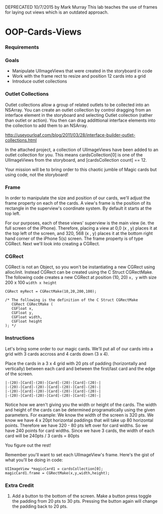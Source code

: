 DEPRECATED 10/7/2015 by Mark Murray
This lab teaches the use of frames for laying out views which is an outdated approach.

OOP-Cards-Views
=========

### Requirements 

### Goals 
- Manipulate UIImageViews that were created in the storyboard in code  
- Work with the frame rect to resize and position 12 cards into a grid
- Introduce outlet collections 

### Outlet Collections 

Outlet collections allow a group of related outlets to be collected into an NSArray.  You can create an outlet collection by control dragging from an interface element in the storyboard and selecting Outlet collection (rather than outlet or action).  You then can drag addittional interface elements into the collection to add them to an NSArray.

http://useyourloaf.com/blog/2011/03/28/interface-builder-outlet-collections.html  

In the attached project, a collection of UIImageViews have been added to an outlet collection for you.  This means cardsCollection[0] is one of the UIImageViews from the storyboard, and [cardsCollection count] == 12.  

Your mission will be to bring order to this chaotic jumble of Magic cards but using code, not the storyboard!

### Frame 

In order to manipulate the size and position of our cards, we'll adjust the frame property on each of the cards.  A view's frame is the position of its rectangle in the superview's coordinate system. By default it starts at the top left. 

For our purposes, each of these views' superview is the main view (ie. the full screen of the iPhone).  Therefore, placing a view at 0,0 (x , y) places it at the top left of the screen, and 320, 568 (x , y) places it at the bottom right hand corner of the iPhone 5(s) screen.  The frame property is of type CGRect. Next we'll look into creating a CGRect.   

### CGRect 

CGRect is not an Object, so you won't be instantiating a new CGRect using alloc/init.  Instead CGRect can be created using the C Struct CGRectMake.  The following code creates a new CGRect at position (10, 20) `x, y` with size 200 x 100 `width x height`

```objc
CGRect myRect = CGRectMake(10,20,200,100);

/* The following is the definition of the C Struct CGRectMake 
   CGRect CGRectMake (
   CGFloat x,
   CGFloat y,
   CGFloat width,
   CGFloat height
); */

```

### Instructions 

Let's bring some order to our magic cards.  We'll put all of our cards into a grid with 3 cards accross and 4 cards down (3 x 4).

Place the cards in a 3 x 4 grid with 20 pts of padding (horizontally and vertically) between each card and between the first/last card and the edge of the screen.  

    |-(20)-[Card]-(20)-[Card]-(20)-[Card]-(20)-| 
    |-(20)-[Card]-(20)-[Card]-(20)-[Card]-(20)-|
    |-(20)-[Card]-(20)-[Card]-(20)-[Card]-(20)-|
    |-(20)-[Card]-(20)-[Card]-(20)-[Card]-(20)-|

Notice how we aren't giving you the width or height of the cards. The width and height of the cards can be determined programatically using the given parameters.  For example: We know the width of the screen is 320 pts.  We know we have 4 x 20pt horizontal paddings that will take up 80 horizontal points.  Therefore we have 320 - 80 pts left over for card widths.  So we have 240 points for card widths.  Since we have 3 cards, the width of each card will be 240pts / 3 cards = 80pts 

You figure out the rest! 

Remember you'll want to set each UIImageView's frame. Here's the gist of what you'll be doing in code: 

```objc
UIImageView *magicCard1 = cardsCollection[0];
magicCard1.frame = CGRectMake(x,y,width,height); 
```

### Extra Credit 
1. Add a button to the bottom of the screen.  Make a button press toggle the padding from 20 pts to 30 pts.  Pressing the button again will change the padding back to 20 pts.   
